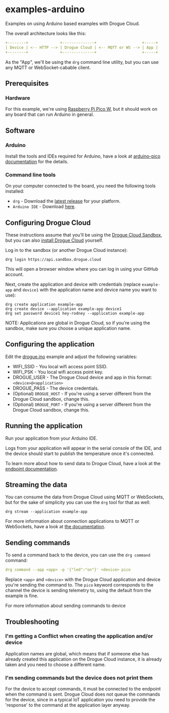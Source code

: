 # examples-arduino

Examples on using Arduino based examples with Drogue Cloud.


The overall architecture looks like this:

```yaml
+--------+              +--------------+                    +-----+
| Device | <-- HTTP --> | Drogue Cloud | <-- MQTT or WS --> | App |
+--------+              +--------------+                    +-----+
```

As the "App", we'll be using the `drg` command line utility, but you can use any MQTT or WebSocket-cabable client.

## Prerequisites 

### Hardware

For this example, we're using [Raspberry Pi Pico W](https://www.raspberrypi.com/products/raspberry-pi-pico/), but it should work on any board that can run Arduino in general.

## Software

### Arduino 

Install the tools and IDEs required for Arduino, have a look at [arduino-pico documentation](https://arduino-pico.readthedocs.io/en/latest/) for the details.

### Command line tools

On your computer connected to the board, you need the following tools installed:

* `drg` - Download the [latest release](https://github.com/drogue-iot/drg/releases) for your platform.
* `Arduino IDE` - Download [here](https://www.arduino.cc/en/software).

## Configuring Drogue Cloud

These instructions assume that you'll be using the [Drogue Cloud Sandbox](https://sandbox.drogue.cloud), but you can also [install Drogue Cloud](https://book.drogue.io/drogue-cloud/dev/admin-guide/index.html) yourself.

Log in to the sandbox (or another Drogue Cloud instance):

```
drg login https://api.sandbox.drogue.cloud
```

This will open a browser window where you can log in using your GitHub account.

Next, create the application and device with credentials (replace `example-app` and `device1` with the application name and device name you want to use):

```
drg create application example-app
drg create device --application example-app device1
drg set password device1 hey-rodney --application example-app
```
NOTE: Applications are global in Drogue Cloud, so if you're using the sandbox, make sure you choose a unique application name.

## Configuring the application

Edit the [drogue.ino](drogue.ino) example and adjust the following variables:

* WIFI\_SSID - You local wifi access point SSID.
* WIFI\_PSK - You local wifi access point key.
* DROGUE_USER - The Drogue Cloud device and app in this format: `<device>@<application>`
* DROGUE_PASS - The device credentials.
* (Optional) `DROGUE_HOST` - If you're using a server different from the Drogue Cloud sandbox, change this.
* (Optional) `DROGUE_PORT` - If you're using a server different from the Drogue Cloud sandbox, change this.

## Running the application

Run your application from your Arduino IDE.

Logs from your application will appear in the serial console of the IDE, and the device should start to publish the temperature once it's connected.

To learn more about how to send data to Drogue Cloud, have a look at the [endpoint documentation](https://book.drogue.io/drogue-cloud/dev/user-guide/endpoint-http.html).

## Streaming the data

You can consume the data from Drogue Cloud using MQTT or WebSockets, but for the sake of simplicity you can use the `drg` tool for that as well:

```
drg stream --application example-app
```

For more information about connection applications to MQTT or WebSockets, have a look at [the documentation](https://book.drogue.io/drogue-cloud/dev/user-guide/integration.html).

## Sending commands

To send a command back to the device, you can use the `drg command` command:

``` yaml
drg command --app <app> -p '{"led":"on"}' <device> pico
```

Replace `<app>` and `<device>` with the Drogue Cloud application and device you're sending the command to. The `pico` keyword corresponds to the channel the device is sending telemetry to, using the default from the example is fine.

For more information about sending commands to device

## Troubleshooting

### I'm getting a Conflict when creating the application and/or device

Application names are global, which means that if someone else has already created this application on the Drogue Cloud instance, it is already taken and you need to choose a different name.

### I'm sending commands but the device does not print them

For the device to accept commands, it must be connected to the endpoint when the command is sent. Drogue Cloud does not queue the commands for the device, since in a typical IoT application you need to provide the
'response' to the command at the application layer anyway.
